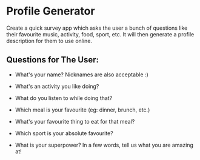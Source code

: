 # Profile Generator

Create a quick survey app which asks the user a bunch of questions like their favourite music, activity, food, sport, etc. It will then generate a profile description for them to use online.


## Questions for The User:

  - What's your name? Nicknames are also acceptable :)

  - What's an activity you like doing?

  - What do you listen to while doing that?

  - Which meal is your favourite (eg: dinner, brunch, etc.)

  - What's your favourite thing to eat for that meal?

  - Which sport is your absolute favourite?

  - What is your superpower? In a few words, tell us what you are amazing at!